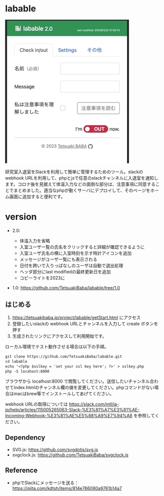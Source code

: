 # labable
<img src="teaser.gif">

研究室入退室をSlackを利用して簡単に管理するためのツール。slackのwebhook URLを利用して、phpとjsで任意のslackチャンネルに入退室を通知します。コロナ後を見据えて体温入力などの面倒な部分は、注意事項に同意することでまとめました。適当なphpが動くサーバにデプロイして、そのページをホーム画面に追加すると便利です。

# version
 * 2.0: 
   * 体温入力を省略
   * 入室ユーザ一覧の氏名をクリックすると詳細が確認できるように
   * 入室ユーザ氏名の横に入室時刻を示す時計アイコンを追加
   * メッセージがユーザ一覧にも表示される
   * 日付を跨いで入りっぱなしのユーザは自動で退出処理
   * ヘッダ部分にlast modifiedの最終更新日を追加
   * コピーライトを2023に

 * 1.0: https://github.com/TetsuakiBaba/labable/tree/1.0



## はじめる

1. https://tetsuakibaba.jp/project/labable/getStart.html にアクセス
2. 登録したいslackの webhook URLとチャンネルを入力して create ボタンを押す
3. 生成されたリンクにアクセスして利用開始です。

ローカル環境でテスト動作させる場合は以下の手順。
 ```
git clone https://github.com/TetsuakiBaba/labable.git
cd labable
echo '<?php $sslkey = 'set your ssl key here'; ?>' > sslkey.php
php -S locahost:8000
```

ブラウザから localhost:8000 で閲覧してください。送信したいチャンネル合わせてindex.htmlのチャンネル欄の値を変更してください。phpコマンドがない場合はmacはbrew等でインストールしてあげてください。

webhook URLの取得については https://slack.com/intl/ja-jp/help/articles/115005265063-Slack-%E3%81%A7%E3%81%AE-Incoming-Webhook-%E3%81%AE%E5%88%A9%E7%94%A8 を参照してください。

## Dependency
  * SVG.js: https://github.com/svgdotjs/svg.js
  * svgclock.js: https://github.com/TetsuakiBaba/svgclock.js

  
## Reference
  * phpでSlackにメッセージを送る：https://qiita.com/kdtsh/items/814e766080a9761b14a7